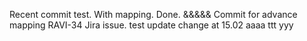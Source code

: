 Recent commit test.
With mapping.
Done. &&&&&
Commit for advance mapping RAVI-34 Jira issue.
test
update
change at 15.02
aaaa
ttt
yyy
